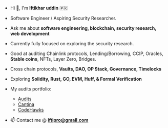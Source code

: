 - Hi 👋, I'm **Iftikhar uddin** 🇵🇰
- Software Engineer / Aspiring Security Researcher.
- Ask me about **software engineering, blockchain, security research, web development**
- Currently fully focused on exploring the security research.
- Good at auditing Chainlink protocols, Lending/Borrowing, CCIP, Oracles, **Stable coins**, NFTs, Layer Zero, Bridges.
- Cross chain protocols, **Vaults, DAO, OP Stack, Governance, Timelocks**
- Exploring **Solidity, Rust, GO, EVM, Huff, & Formal Verification**
- My audits portfolio:
  - [Audits](https://github.com/iftikharuddin/audit-reports)
  - [Cantina](https://cantina.xyz/u/0xTheBlackPanther)
  - [CodeHawks](https://www.codehawks.com/profile/clnca1ftl0000lf08bfytq099)

- 📫 Contact me @ **iftipro@gmail.com**





